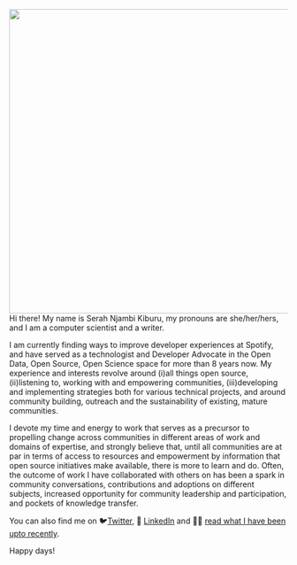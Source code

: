 <img src ="https://user-images.githubusercontent.com/4550385/110106931-f3a10980-7db2-11eb-8d7b-e82e58bc309e.jpg" width="550px" align="right"/>

Hi there! My name is Serah Njambi Kiburu, my pronouns are she/her/hers, and I am a computer scientist and a writer.

I am currently finding ways to improve developer experiences at Spotify, and have served as a technologist and Developer Advocate in the Open Data, Open Source, Open Science space for more than 8 years now. My experience and interests revolve around (i)all things open source, (ii)listening to, working with and empowering communities, (iii)developing and implementing strategies both for various technical projects, and around community building, outreach and the sustainability of existing, mature communities. 

I devote my time and energy to work that serves as a precursor to propelling change  across communities in different areas of work and domains of expertise, and strongly believe that, until all communities are at par in terms of access to resources and empowerment by information that open source initiatives make available, there is more to learn and do. Often, the outcome of work I have collaborated with others on has been a spark in community conversations, contributions and adoptions on different subjects, increased opportunity for community leadership and participation, and pockets of knowledge transfer.

You can also find me on :bird:[Twitter](https://www.twitter.com/serahkiburu), :link: [LinkedIn](https://www.linkedin.com/in/serahkiburu) and :woman_technologist: [read what I have been upto recently](https://carpentries.org/posts-by-authors/#blog-author-serah-njambi-rono).

Happy days!

<!--

Here are some ideas to get you started:

- 🔭 I’m currently working on ...
- 🌱 I’m currently learning ...
- 👯 I’m looking to collaborate on ...
- 🤔 I’m looking for help with ...
- 💬 Ask me about ...
- 📫 How to reach me: ...
- 😄 Pronouns: ...
- ⚡ Fun fact: ...
-->
